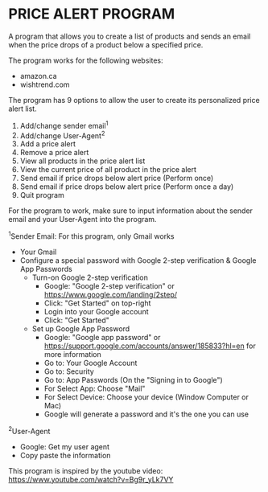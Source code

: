 <h1>PRICE ALERT PROGRAM </h1>

A program that allows you to create a list of products and sends an email when the price drops of a product below a specified price.

The program works for the following websites:
- amazon.ca
- wishtrend.com

The program has 9 options to allow the user to create its personalized price alert list.
1. Add/change sender email<sup>1</sup>
2. Add/change User-Agent<sup>2</sup>
3. Add a price alert
4. Remove a price alert
5. View all products in the price alert list
6. View the current price of all product in the price alert
7. Send email if price drops below alert price (Perform once)
8. Send email if price drops below alert price (Perform once a day)
9. Quit program

For the program to work, make sure to input information about the sender email and your User-Agent into the program.

<sup>1</sup>Sender Email: For this program, only Gmail works
- Your Gmail
- Configure a special password with Google 2-step verification & Google App Passwords
    * Turn-on Google 2-step verification
        * Google: "Google 2-step verification" or https://www.google.com/landing/2step/
        * Click: "Get Started" on top-right
        * Login into your Google account
        * Click: "Get Started"
    * Set up Google App Password
        * Google: "Google app password" or https://support.google.com/accounts/answer/185833?hl=en for more information
        * Go to: Your Google Account
        * Go to: Security
        * Go to: App Passwords (On the "Signing in to Google")
        * For Select App: Choose "Mail"
        * For Select Device: Choose your device (Window Computer or Mac)
        * Google will generate a password and it's the one you can use

<sup>2</sup>User-Agent
- Google: Get my user agent
- Copy paste the information




This program is inspired by the youtube video: https://www.youtube.com/watch?v=Bg9r_yLk7VY